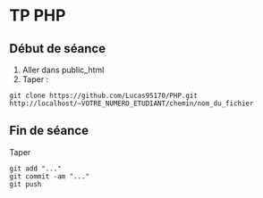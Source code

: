 # TP PHP

## Début de séance

1. Aller dans public_html
2. Taper :
```
git clone https://github.com/Lucas95170/PHP.git
http://localhost/~VOTRE_NUMERO_ETUDIANT/chemin/nom_du_fichier
```


## Fin de séance

Taper

```
git add "..."
git commit -am "..."
git push
```
